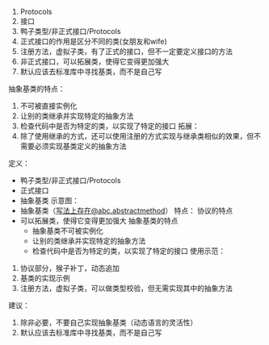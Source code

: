 
1. Protocols 
2. 接口
3. 鸭子类型/非正式接口/Protocols 
4. 正式接口的作用是区分不同的类(女朋友和wife)
5. 注册方法，虚拟子类，有了正式的接口，但不一定要定义接口的方法
6. 非正式接口，可以拓展类，使得它变得更加强大
7. 默认应该去标准库中寻找基类，而不是自己写

抽象基类的特点：
1. 不可被直接实例化
2. 让别的类继承并实现特定的抽象方法
3. 检查代码中是否为特定的类，以实现了特定的接口
拓展：
1. 除了使用继承的方式，还可以使用注册的方式实现与继承类相似的效果，但不需要必须实现基类定义的抽象方法


定义：
- 鸭子类型/非正式接口/Protocols
- 正式接口
- 抽象基类
示意图：
- 抽象基类（写法上存在@abc.abstractmethod）
特点：
协议的特点
- 可以拓展类，使得它变得更加强大
	抽象基类的特点
	- 抽象基类不可被实例化
	- 让别的类继承并实现特定的抽象方法
	- 检查代码中是否为特定的类，以实现了特定的接口
使用示范：
1. 协议部分，猴子补丁，动态追加
2. 基类的实现示例
3. 注册方法，虚拟子类，可以做类型校验，但无需实现其中的抽象方法

建议：
1. 除非必要，不要自己实现抽象基类（动态语言的灵活性）
2. 默认应该去标准库中寻找基类，而不是自己写